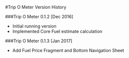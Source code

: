#Trip O Meter Version History

###Trip O Meter 0.1.2 [Dec 2016]
* Initial running version
* Implemented Core Fuel estimate calculation

###Trip O Meter 0.1.3 [Jan 2017]
* Add Fuel Price Fragment and Bottom Navigation Sheet